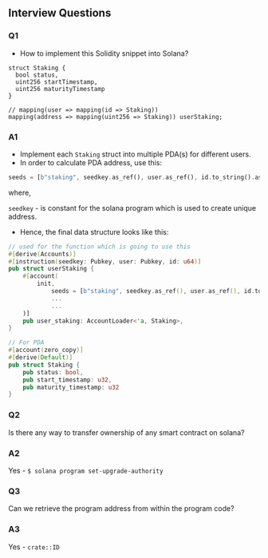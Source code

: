 ## Interview Questions

### Q1

- How to implement this Solidity snippet into Solana?

```solidity
struct Staking {
  bool status,
  uint256 startTimestamp,
  uint256 maturityTimestamp
}

// mapping(user => mapping(id => Staking))
mapping(address => mapping(uint256 => Staking)) userStaking;
```

### A1

- Implement each `Staking` struct into multiple PDA(s) for different users.
- In order to calculate PDA address, use this:

```rs
seeds = [b"staking", seedkey.as_ref(), user.as_ref(), id.to_string().as_bytes()],
```

where,

`seedkey` - is constant for the solana program which is used to create unique address.

- Hence, the final data structure looks like this:

```rs
// used for the function which is going to use this
#[derive(Accounts)]
#[instruction(seedkey: Pubkey, user: Pubkey, id: u64)]
pub struct userStaking {
	#[account(
	    init,
			seeds = [b"staking", seedkey.as_ref(), user.as_ref(), id.to_string().as_bytes()],
			...
			...
	)]
	pub user_staking: AccountLoader<'a, Staking>,
}

// For PDA
#[account(zero_copy)]
#[derive(Default)]
pub struct Staking {
	pub status: bool,
	pub start_timestamp: u32,
	pub maturity_timestamp: u32
}
```

### Q2

Is there any way to transfer ownership of any smart contract on solana?

### A2

Yes - `$ solana program set-upgrade-authority`

### Q3

Can we retrieve the program address from within the program code?

### A3

Yes - `crate::ID`
